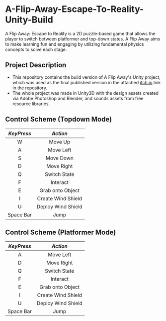 # A-Flip-Away-Escape-To-Reality-Unity-Build
A Flip Away: Escape to Reality is a 2D puzzle-based game that allows the player to switch between platformer and top-down states. A Flip Away aims to make learning fun and engaging by utilizing fundamental physics concepts to solve each stage.

## Project Description
- This repository contains the build version of A Flip Away's Unity project, which was used as the final published version in the attached [itch.io](https://phloonn.itch.io/aflipaway) link in the repository.
- The whole project was made in Unity3D with the design assets created via Adobe Photoshop and Blender, and sounds assets from free resource libraries. 


## Control Scheme (Topdown Mode)
| **_KeyPress_** |    **_Action_**    |
|:--------------:|:------------------:|
| W              | Move Up            |
| A              | Move Left          |
| S              | Move Down          |
| D              | Move Right         |
| Q              | Switch State       |
| F              | Interact           |
| E              | Grab onto Object   |
| I              | Create Wind Shield |
| U              | Deploy Wind Shield |
| Space Bar      | Jump               |

## Control Scheme (Platformer Mode)
| **_KeyPress_** |    **_Action_**    |
|:--------------:|:------------------:|
| A              | Move Left          |
| D              | Move Right         |
| Q              | Switch State       |
| F              | Interact           |
| E              | Grab onto Object   |
| I              | Create Wind Shield |
| U              | Deploy Wind Shield |
| Space Bar      | Jump               |
